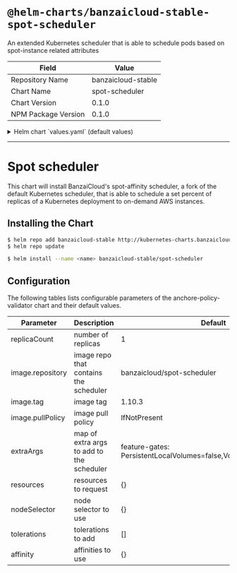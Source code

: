 # `@helm-charts/banzaicloud-stable-spot-scheduler`

An extended Kubernetes scheduler that is able to schedule pods based on spot-instance related attributes

| Field               | Value              |
| ------------------- | ------------------ |
| Repository Name     | banzaicloud-stable |
| Chart Name          | spot-scheduler     |
| Chart Version       | 0.1.0              |
| NPM Package Version | 0.1.0              |

<details>

<summary>Helm chart `values.yaml` (default values)</summary>

```yaml
# Default values for spot-scheduler.
# This is a YAML-formatted file.
# Declare variables to be passed into your templates.

replicaCount: 1

image:
  repository: banzaicloud/spot-scheduler
  tag: 1.10.3
  pullPolicy: IfNotPresent

extraArgs:
  feature-gates: PersistentLocalVolumes=false,VolumeScheduling=false

resources:
  {}
  # We usually recommend not to specify default resources and to leave this as a conscious
  # choice for the user. This also increases chances charts run on environments with little
  # resources, such as Minikube. If you do want to specify resources, uncomment the following
  # lines, adjust them as necessary, and remove the curly braces after 'resources:'.
  # limits:
  #  cpu: 100m
  #  memory: 128Mi
  # requests:
  #  cpu: 100m
  #  memory: 128Mi

nodeSelector: {}

tolerations: []

affinity: {}
```

</details>

---

# Spot scheduler

This chart will install BanzaiCloud's spot-affinity scheduler, a fork of the default Kubernetes scheduler, that is able to schedule a set percent of replicas of a Kubernetes deployment to on-demand AWS instances.

## Installing the Chart

```bash
$ helm repo add banzaicloud-stable http://kubernetes-charts.banzaicloud.com/branch/master
$ helm repo update
```

```bash
$ helm install --name <name> banzaicloud-stable/spot-scheduler
```

## Configuration

The following tables lists configurable parameters of the anchore-policy-validator chart and their default values.

| Parameter        | Description                               | Default                                                            |
| ---------------- | ----------------------------------------- | ------------------------------------------------------------------ |
| replicaCount     | number of replicas                        | 1                                                                  |
| image.repository | image repo that contains the scheduler    | banzaicloud/spot-scheduler                                         |
| image.tag        | image tag                                 | 1.10.3                                                             |
| image.pullPolicy | image pull policy                         | IfNotPresent                                                       |
| extraArgs        | map of extra args to add to the scheduler | feature-gates: PersistentLocalVolumes=false,VolumeScheduling=false |
| resources        | resources to request                      | {}                                                                 |
| nodeSelector     | node selector to use                      | {}                                                                 |
| tolerations      | tolerations to add                        | []                                                                 |
| affinity         | affinities to use                         | {}                                                                 |
